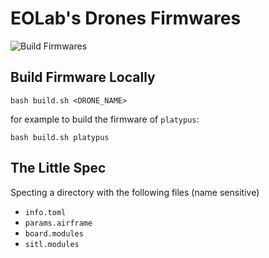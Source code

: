 # EOLab's Drones Firmwares

![Build Firmwares](https://github.com/EOLab-HSRW/drones-fw/actions/workflows/build.yml/badge.svg)

## Build Firmware Locally

```console
bash build.sh <DRONE_NAME>
```

for example to build the firmware of `platypus`:

```console
bash build.sh platypus
```

## The Little Spec

Specting a directory with the following files (name sensitive)
- `info.toml`
- `params.airframe`
- `board.modules`
- `sitl.modules`
